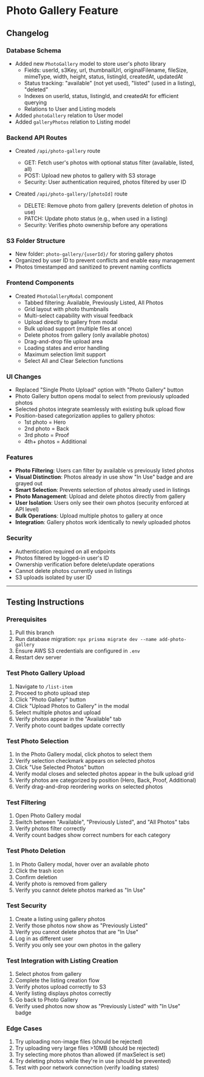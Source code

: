 # Photo Gallery Feature

## Changelog

### Database Schema
- Added new `PhotoGallery` model to store user's photo library
  - Fields: userId, s3Key, url, thumbnailUrl, originalFilename, fileSize, mimeType, width, height, status, listingId, createdAt, updatedAt
  - Status tracking: "available" (not yet used), "listed" (used in a listing), "deleted"
  - Indexes on userId, status, listingId, and createdAt for efficient querying
  - Relations to User and Listing models
- Added `photoGallery` relation to User model
- Added `galleryPhotos` relation to Listing model

### Backend API Routes
- Created `/api/photo-gallery` route
  - GET: Fetch user's photos with optional status filter (available, listed, all)
  - POST: Upload new photos to gallery with S3 storage
  - Security: User authentication required, photos filtered by user ID
  
- Created `/api/photo-gallery/[photoId]` route
  - DELETE: Remove photo from gallery (prevents deletion of photos in use)
  - PATCH: Update photo status (e.g., when used in a listing)
  - Security: Verifies photo ownership before any operations

### S3 Folder Structure
- New folder: `photo-gallery/{userId}/` for storing gallery photos
- Organized by user ID to prevent conflicts and enable easy management
- Photos timestamped and sanitized to prevent naming conflicts

### Frontend Components
- Created `PhotoGalleryModal` component
  - Tabbed filtering: Available, Previously Listed, All Photos
  - Grid layout with photo thumbnails
  - Multi-select capability with visual feedback
  - Upload directly to gallery from modal
  - Bulk upload support (multiple files at once)
  - Delete photos from gallery (only available photos)
  - Drag-and-drop file upload area
  - Loading states and error handling
  - Maximum selection limit support
  - Select All and Clear Selection functions

### UI Changes  
- Replaced "Single Photo Upload" option with "Photo Gallery" button
- Photo Gallery button opens modal to select from previously uploaded photos
- Selected photos integrate seamlessly with existing bulk upload flow
- Position-based categorization applies to gallery photos:
  - 1st photo = Hero
  - 2nd photo = Back
  - 3rd photo = Proof
  - 4th+ photos = Additional

### Features
- **Photo Filtering**: Users can filter by available vs previously listed photos
- **Visual Distinction**: Photos already in use show "In Use" badge and are grayed out
- **Smart Selection**: Prevents selection of photos already used in listings
- **Photo Management**: Upload and delete photos directly from gallery
- **User Isolation**: Users only see their own photos (security enforced at API level)
- **Bulk Operations**: Upload multiple photos to gallery at once
- **Integration**: Gallery photos work identically to newly uploaded photos

### Security
- Authentication required on all endpoints
- Photos filtered by logged-in user's ID  
- Ownership verification before delete/update operations
- Cannot delete photos currently used in listings
- S3 uploads isolated by user ID

---

## Testing Instructions

### Prerequisites
1. Pull this branch
2. Run database migration: `npx prisma migrate dev --name add-photo-gallery`
3. Ensure AWS S3 credentials are configured in `.env`
4. Restart dev server

### Test Photo Gallery Upload
1. Navigate to `/list-item`
2. Proceed to photo upload step
3. Click "Photo Gallery" button
4. Click "Upload Photos to Gallery" in the modal
5. Select multiple photos and upload
6. Verify photos appear in the "Available" tab
7. Verify photo count badges update correctly

### Test Photo Selection
1. In the Photo Gallery modal, click photos to select them
2. Verify selection checkmark appears on selected photos
3. Click "Use Selected Photos" button
4. Verify modal closes and selected photos appear in the bulk upload grid
5. Verify photos are categorized by position (Hero, Back, Proof, Additional)
6. Verify drag-and-drop reordering works on selected photos

### Test Filtering
1. Open Photo Gallery modal
2. Switch between "Available", "Previously Listed", and "All Photos" tabs
3. Verify photos filter correctly
4. Verify count badges show correct numbers for each category

### Test Photo Deletion
1. In Photo Gallery modal, hover over an available photo
2. Click the trash icon
3. Confirm deletion
4. Verify photo is removed from gallery
5. Verify you cannot delete photos marked as "In Use"

### Test Security
1. Create a listing using gallery photos
2. Verify those photos now show as "Previously Listed"
3. Verify you cannot delete photos that are "In Use"
4. Log in as different user
5. Verify you only see your own photos in the gallery

### Test Integration with Listing Creation
1. Select photos from gallery
2. Complete the listing creation flow
3. Verify photos upload correctly to S3
4. Verify listing displays photos correctly
5. Go back to Photo Gallery
6. Verify used photos now show as "Previously Listed" with "In Use" badge

### Edge Cases
1. Try uploading non-image files (should be rejected)
2. Try uploading very large files >10MB (should be rejected)
3. Try selecting more photos than allowed (if maxSelect is set)
4. Try deleting photos while they're in use (should be prevented)
5. Test with poor network connection (verify loading states)












